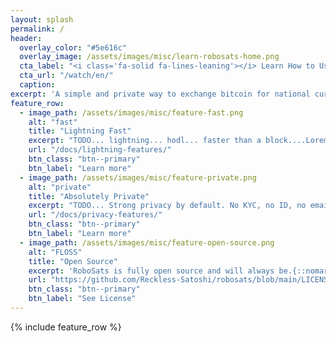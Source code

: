 ```yaml
---
layout: splash
permalink: /
header:
  overlay_color: "#5e616c"
  overlay_image: /assets/images/misc/learn-robosats-home.png
  cta_label: "<i class='fa-solid fa-lines-leaning'></i> Learn How to Use Now"
  cta_url: "/watch/en/"
  caption:
excerpt: 'A simple and private way to exchange bitcoin for national currencies.<br /> <i class="fa-solid fa-bolt"></i> <small><a href="https://robosats.com">Use RoboSats with Tor Browser</a></small> <br/> <i class="fa-brands fa-github-alt"></i> <small><a href="https://github.com/reckless-satoshi/robosats">GitHub Project Page</a></small>'
feature_row:
  - image_path: /assets/images/misc/feature-fast.png
    alt: "fast"
    title: "Lightning Fast"
    excerpt: "TODO... lightning... hodl... faster than a block....Lorem ipsum dolor sit amet, consetetur sadipscing elitr, sed diam nonumy eirmod tempor invidunt ut labore et dolore"
    url: "/docs/lightning-features/"
    btn_class: "btn--primary"
    btn_label: "Learn more"
  - image_path: /assets/images/misc/feature-private.png
    alt: "private"
    title: "Absolutely Private"
    excerpt: "TODO... Strong privacy by default. No KYC, no ID, no email, no number needed... Tor Only...no pseudonymous reuse....Lorem ipsum dolor sit amet<br/>"
    url: "/docs/privacy-features/"
    btn_class: "btn--primary"
    btn_label: "Learn more"
  - image_path: /assets/images/misc/feature-open-source.png
    alt: "FLOSS"
    title: "Open Source"
    excerpt: 'RoboSats is fully open source and will always be.{::nomarkdown}<p style="margin-top: -5px;margin-bottom: 0px"><iframe style="display: inline-block;" src="https://ghbtns.com/github-btn.html?user=reckless-satoshi&repo=robosats&type=star&count=true&size=large" frameborder="0" scrolling="0" width="160px" height="30px"></iframe><iframe style="display: inline-block;" src="https://ghbtns.com/github-btn.html?user=reckless-satoshi&repo=robosats&type=fork&count=true&size=large" frameborder="0" scrolling="0" width="158px" height="30px"></iframe></p>{:/nomarkdown}'
    url: "https://github.com/Reckless-Satoshi/robosats/blob/main/LICENSE"
    btn_class: "btn--primary"
    btn_label: "See License" 
---
```

{% include feature_row %}
